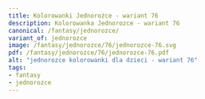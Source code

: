 ```yaml
---
title: Kolorowanki Jednorożce - wariant 76
description: Kolorowanka Jednorozce - wariant 76
canonical: /fantasy/jednorozce/
variant_of: jednorozce
image: /fantasy/jednorozce/76/jednorozce-76.svg
pdf: /fantasy/jednorozce/76/jednorozce-76.pdf
alt: "jednorozce kolorowanki dla dzieci - wariant 76"
tags:
- fantasy
- jednorozce
---
```

